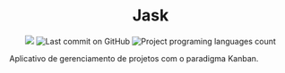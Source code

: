 <h1 align="center">Jask</h1>

<p align="center">
  <img src="https://img.shields.io/github/stars/maiconspa/Jask?color=9cf">
  <img alt="Last commit on GitHub" src="https://img.shields.io/github/last-commit/maiconspa/Jask?color=9cd">
  <img alt="Project programing languages count" src="https://img.shields.io/github/languages/count/maiconspa/Jask?color=9cb">
</p>


Aplicativo de gerenciamento de projetos com o paradigma Kanban.
